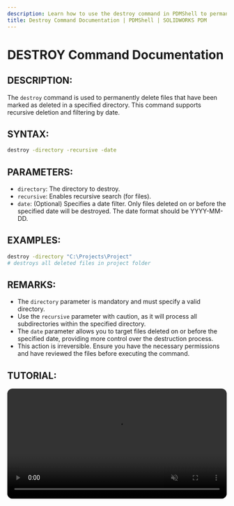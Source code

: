 ```yaml
---
description: Learn how to use the destroy command in PDMShell to permanently delete files marked as deleted in a specified directory. Supports recursive deletion and date filtering.
title: Destroy Command Documentation | PDMShell | SOLIDWORKS PDM
---
```


# DESTROY Command Documentation

## DESCRIPTION:
The `destroy` command is used to permanently delete files that have been marked as deleted in a specified directory. This command supports recursive deletion and filtering by date.

## SYNTAX:
```bash
destroy -directory -recursive -date 
```

## PARAMETERS:

- `directory`: The directory to destroy.
- `recursive`: Enables recursive search (for files).
- `date`: (Optional) Specifies a date filter. Only files deleted on or before the specified date will be destroyed. The date format should be YYYY-MM-DD.

## EXAMPLES:
```bash
destroy -directory "C:\Projects\Project"
# destroys all deleted files in project folder
```

## REMARKS:

- The `directory` parameter is mandatory and must specify a valid directory.
- Use the `recursive` parameter with caution, as it will process all subdirectories within the specified directory.
- The `date` parameter allows you to target files deleted on or before the specified date, providing more control over the destruction process.
- This action is irreversible. Ensure you have the necessary permissions and have reviewed the files before executing the command.

## TUTORIAL:
<video src="https://bluebyte.biz/wp-content/pdmshellvideos/destroy.mp4" autoplay muted controls style="width: 100%; border-radius: 12px;"></video>